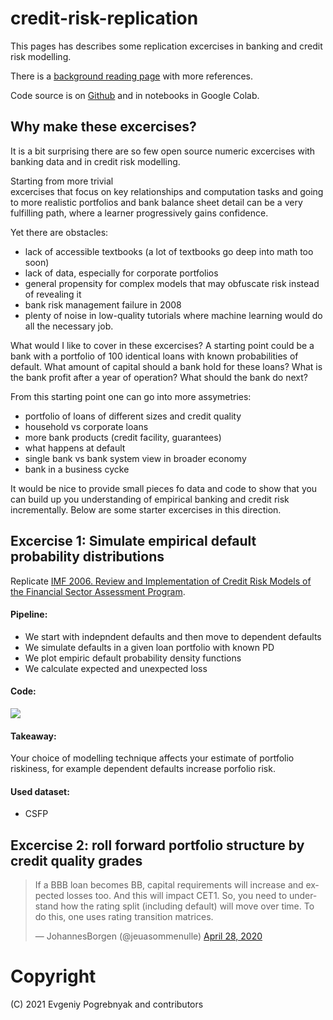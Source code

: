 # credit-risk-replication

This pages has describes some  replication excercises in banking and credit risk modelling.

There is a [background reading page](background.md) with more references. 

Code source is on [Github](https://github.com/epogrebnyak/credit-risk-replication) 
and in notebooks in Google Colab.

## Why make these excercises?

It is a bit surprising there are so few open source numeric excercises with 
banking data and in credit risk modelling. 

Starting from more trivial   
excercises that focus on key relationships and computation tasks 
and going to more realistic portfolios and bank balance sheet detail can be 
a very fulfilling path, where a learner progressively gains confidence.

Yet there are obstacles: 

- lack of accessible textbooks (a lot of textbooks go deep into math too soon)
- lack of data, especially for corporate portfolios 
- general propensity for complex models that may obfuscate risk instead of revealing it
- bank risk management failure in 2008 
- plenty of noise in low-quality tutorials where machine learning would do all the necessary job.

What would I like to cover in these excercises? A starting point could be a bank with 
a portfolio of 100 identical loans with known probabilities of default. 
What amount of capital should a bank hold for these loans? What is the bank profit 
after a year of operation? What should the bank do next?  

From this starting point one can go into more assymetries:

- portfolio of loans of different sizes and credit quality
- household vs corporate loans
- more bank products (credit facility, guarantees)
- what happens at default
- single bank vs bank system view in broader economy
- bank in a business cycke

It would be nice to provide small pieces fo data and code to show that 
you can build up you understanding of empirical banking 
and credit risk incrementally. Below are some starter excercises in this direction.

## Excercise 1: Simulate empirical default probability distributions

Replicate [IMF 2006. Review and Implementation of Credit Risk Models of the Financial Sector
Assessment Program](https://www.imf.org/external/pubs/ft/wp/2006/wp06134.pdf).

#### Pipeline:

- We start with indepndent defaults and then move to dependent defaults
- We simulate defaults in a given loan portfolio with known PD
- We plot empiric default probability density functions
- We calculate expected and unexpected loss

#### Code:

[![](https://badgen.net/badge/colab/loss_density.ipynb/orange)][colab_1]

[colab_1]: https://colab.research.google.com/drive/1xJCGGFTVd6hPqa2F_v5VwXwsU5qlNIi5?usp=sharing

#### Takeaway:

Your choice of modelling technique affects your estimate of portfolio riskiness,
for example dependent defaults increase porfolio risk.

#### Used dataset:

- CSFP

## Excercise 2: roll forward portfolio structure by credit quality grades

<blockquote class="twitter-tweet"><p lang="en" dir="ltr">If a BBB loan becomes BB, capital requirements will increase and expected losses too. And this will impact CET1. So, you need to understand how the rating split (including default) will move over time. To do this, one uses rating transition matrices.</p>&mdash; JohannesBorgen (@jeuasommenulle) <a href="https://twitter.com/jeuasommenulle/status/1255122789960429572?ref_src=twsrc%5Etfw">April 28, 2020</a></blockquote> <script async src="https://platform.twitter.com/widgets.js" charset="utf-8"></script> 


# Copyright

(C) 2021 Evgeniy Pogrebnyak and contributors

